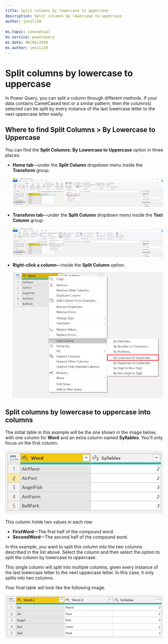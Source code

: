 ```yaml
---
title: Split columns by lowercase to uppercase
description: Split columns by lowercase to uppercase
author: jessli20

ms.topic: conceptual
ms.service: powerquery
ms.date: 06/04/2020
ms.author: jessli20
---
```


# Split columns by lowercase to uppercase

In Power Query, you can split a column through different methods.
If your data contains CamelCased text or a similar pattern, then the column(s) selected can be split by every instance of the last lowercase letter to the next uppercase letter easily.

## Where to find Split Columns > By Lowercase to Uppercase

You can find the **Split Columns: By Lowercase to Uppercase** option in three places:

* **Home tab**&mdash;under the **Split Column** dropdown menu inside the **Transform** group.

   ![image](images/sc-home-lu.png)

* **Transform tab**&mdash;under the **Split Column** dropdown menu inside the **Text Column** group.

   ![image](images/sc-transform-lu.png)

* **Right-click a column**&mdash;inside the **Split Column** option.

   ![image](images/sc-rightclick-lu.png)

## Split columns by lowercase to uppercase into columns

The initial table in this example will be the one shown in the image below, with one column for **Word** and an extra column named **Syllables**. You'll only focus on the first column.

![image](images/sc-before-lu.png)

This column holds two values in each row:

* **FirstWord**&mdash;The first half of the compound word.
* **SecondWord**&mdash;The second half of the compound word.

In this example, you want to split this column into the two columns described in the list above. Select the column and then select the option to split the column by lowercase to uppercase.

This single column will split into multiple columns, given every instance of the last lowercase letter to the next uppercase letter. In this case, it only splits into two columns.

Your final table will look like the following image.

![After](images/sc-after-lu.png)
